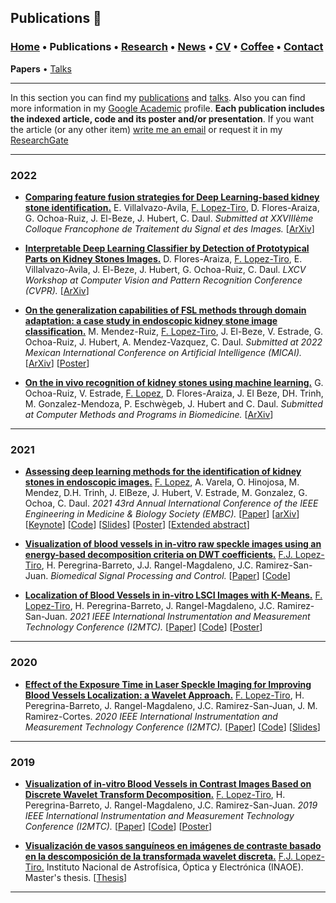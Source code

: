 
## Publications 📑
###  [Home](/index) • Publications  • [Research](/research) • [News](/news) • [CV](/brief_cv) • [Coffee](/coffee) • [Contact](/contact)
**Papers** • [Talks](/talks)

---


In this section you can find my [publications](/publications) and [talks](/talks). Also you can find more information in my <a href="https://scholar.google.com/citations?user=u06UNxwAAAAJ&hl=en" target="_blank">Google Academic</a> profile. **Each publication includes the indexed article, code and its poster and/or presentation**. If you want the article (or any other item) [write me an email](mailto:usmanahmad50@outlook.com?subject=[GitHub]%20Hello,%20Usman) or request it in my <a href="https://www.researchgate.net/profile/Usman-Ahmad-44?ev=hdr_xprf" target="_blank">ResearchGate</a>

---

### 2022


* **<a href="https://arxiv.org/abs/2206.00069" target="_blank">Comparing feature fusion strategies for Deep Learning-based kidney stone identification.</a>**  E. Villalvazo-Avila, <a href="https://scholar.google.es/citations?user=IlG06bYAAAAJ&hl=es" target="_blank">F. Lopez-Tiro</a>, D. Flores-Araiza, G. Ochoa-Ruiz, J. El-Beze, J. Hubert, C. Daul.  *Submitted at XXVIIIème Colloque Francophone de Traitement du Signal et des Images.*
[<a href="https://arxiv.org/abs/2206.00069" target="_blank">ArXiv</a>]

* **<a href="https://arxiv.org/abs/2206.00252" target="_blank">Interpretable Deep Learning Classifier by Detection of Prototypical Parts on Kidney Stones Images.</a>**  D. Flores-Araiza, <a href="https://scholar.google.es/citations?user=IlG06bYAAAAJ&hl=es" target="_blank">F. Lopez-Tiro</a>, E. Villalvazo-Avila, J. El-Beze, J. Hubert, G. Ochoa-Ruiz, C. Daul.  *LXCV Workshop at Computer Vision and Pattern Recognition Conference (CVPR).*
[<a href="https://arxiv.org/abs/2206.00252" target="_blank">ArXiv</a>]


* **<a href="https://arxiv.org/abs/2205.00895" target="_blank">On the generalization capabilities of FSL methods through domain adaptation: a case study in endoscopic kidney stone image classification.</a>**  M. Mendez-Ruiz, <a href="https://scholar.google.es/citations?user=IlG06bYAAAAJ&hl=es" target="_blank">F. Lopez-Tiro</a>, J. El-Beze, V. Estrade, G. Ochoa-Ruiz, J. Hubert, A. Mendez-Vazquez, C. Daul.  *Submitted at 2022 Mexican International Conference on Artificial Intelligence (MICAI).* 
[<a href="https://arxiv.org/abs/2205.00895" target="_blank">ArXiv</a>]
[<a href="https://www.researchgate.net/publication/361040453_On_the_generalization_capabilities_of_FSL_methods_through_domain_adaptation_a_case_study_in_endoscopic_kidney_stone_image_classification" target="_blank">Poster</a>]

* **<a href="https://arxiv.org/abs/2201.08865" target="_blank">On the in vivo recognition of kidney stones using machine learning.</a>**  G. Ochoa-Ruiz, V. Estrade, <a href="https://scholar.google.es/citations?user=IlG06bYAAAAJ&hl=es" target="_blank">F. Lopez</a>, D. Flores-Araiza, J. El Beze, DH. Trinh, M. Gonzalez-Mendoza, P. Eschwègeb, J. Hubert and C. Daul. *Submitted at Computer Methods and Programs in Biomedicine.*
[<a href="https://arxiv.org/abs/2201.08865" target="_blank">ArXiv</a>]


---

### 2021

* **<a href="https://ieeexplore.ieee.org/document/9630211" target="_blank">Assessing deep learning methods for the identification of kidney  stones in endoscopic images.</a>** <a href="https://scholar.google.es/citations?user=IlG06bYAAAAJ&hl=es" target="_blank">F. Lopez</a>, A. Varela, O. Hinojosa, M. Mendez, D.H. Trinh, J. ElBeze, J. Hubert, V. Estrade, M. Gonzalez, G. Ochoa, C. Daul.
*2021 43rd Annual International Conference of the IEEE Engineering in Medicine & Biology Society (EMBC).*
[<a href="https://ieeexplore.ieee.org/document/9630211" target="_blank">Paper</a>]
[<a href="https://arxiv.org/abs/2103.01146" target="_blank">arXiv</a>]
[<a href="https://youtu.be/YMo-URAdvbM" target="_blank">Keynote</a>]
[[Code](mailto:gilberto.ochoa@tec.com?subject=%20Code%20Arxiv,%20Assessing%20deep%20learning%20methods%20for%20the%20identification%20of%20kidney%20stones%20in%20endoscopic%20images)]
[<a href="https://github.com/friscolt/friscolt.github.io/blob/main/files/embc2021_slides.pdf" target="_blank">Slides</a>]
[<a href="https://research.latinxinai.org/papers/cvpr/2021/png/6_poster_06.png" target="_blank">Poster</a>]
[<a href="https://research.latinxinai.org/papers/cvpr/2021/pdf/6_CameraReady_06.pdf" target="_blank">Extended abstract</a>]


* **<a href="https://www.sciencedirect.com/science/article/pii/S1746809421004894?dgcid=coauthor" target="_blank">Visualization of blood vessels in in-vitro raw speckle images using an energy-based decomposition criteria on DWT coefficients.</a>** <a href="https://scholar.google.es/citations?user=IlG06bYAAAAJ&hl=es" target="_blank">F.J. Lopez-Tiro</a>, H. Peregrina-Barreto, J.J. Rangel-Magdaleno, J.C. Ramirez-San-Juan.  *Biomedical Signal Processing and Control.* 
[[Paper](https://www.sciencedirect.com/science/article/pii/S1746809421004894?dgcid=coauthor)] 
[[Code](https://github.com/friscolt/elsevier-wavelet)]


* **<a href="https://ieeexplore.ieee.org/document/9460100" target="_blank">Localization of Blood Vessels in in-vitro LSCI Images with K-Means.</a>** <a href="https://scholar.google.es/citations?user=IlG06bYAAAAJ&hl=es" target="_blank">F. Lopez-Tiro</a>, H. Peregrina-Barreto, J. Rangel-Magdaleno, J.C. Ramirez-San-Juan. *2021 IEEE International Instrumentation and Measurement Technology Conference (I2MTC).*
[<a href="https://ieeexplore.ieee.org/document/9460100" target="_blank">Paper</a>]
[<a href="https://github.com/friscolt/i2mtc-2021" target="_blank">Code</a>]
[<a href="https://www.researchgate.net/publication/350372727_Localization_of_Blood_Vessels_in_In-Vitro_LSCI_Images_with_K-Means" target="_blank">Poster</a>]


---

### 2020

* **<a href="https://ieeexplore.ieee.org/document/9129242/" target="_blank">Effect of the Exposure Time in Laser Speckle Imaging for Improving Blood Vessels Localization: a Wavelet Approach.</a>**
<a href="https://scholar.google.es/citations?user=IlG06bYAAAAJ&hl=es" target="_blank">F. Lopez-Tiro</a>, H. Peregrina-Barreto, J. Rangel-Magdaleno, J.C. Ramirez-San-Juan, J. M. Ramirez-Cortes.
*2020 IEEE International Instrumentation and Measurement Technology Conference (I2MTC).*
[<a href="https://ieeexplore.ieee.org/document/9129242/" target="_blank">Paper</a>]
[<a href="https://github.com/friscolt/i2mtc-2020" target="_blank">Code</a>]
[<a href="https://www.researchgate.net/publication/341626117_Effect_of_the_Exposure_Time_in_Laser_Speckle_Imaging_for_Improving_Blood_Vessels_Localization_a_Wavelet_Approach" target="_blank">Slides</a>]


---


### 2019

* **<a href="https://ieeexplore.ieee.org/document/8827144" target="_blank">Visualization of in-vitro Blood Vessels in Contrast Images Based on Discrete Wavelet Transform Decomposition.</a>**
<a href="https://scholar.google.es/citations?user=IlG06bYAAAAJ&hl=es" target="_blank">F. Lopez-Tiro</a>, H. Peregrina-Barreto, J. Rangel-Magdaleno, J.C. Ramirez-San-Juan.
*2019 IEEE International Instrumentation and Measurement Technology Conference (I2MTC).*
[<a href="https://ieeexplore.ieee.org/document/8827144" target="_blank">Paper</a>]
[<a href="https://github.com/friscolt/i2mtc-2019" target="_blank">Code</a>]
[<a href="https://www.researchgate.net/publication/333146308_Visualization_of_in-vitro_Blood_Vessels_in_Contrast_Images_Based_on_Discrete_Wavelet_Transform_Decomposition" target="_blank">Poster</a>]


* **<a href="https://inaoe.repositorioinstitucional.mx/jspui/handle/1009/2014" target="_blank">Visualización de vasos sanguíneos en imágenes de contraste basado en la descomposición de la transformada wavelet discreta.</a>**
<a href="https://scholar.google.es/citations?user=IlG06bYAAAAJ&hl=es" target="_blank">F.J. Lopez-Tiro.</a>
Instituto Nacional de Astrofísica, Óptica y Electrónica (INAOE). Master's thesis. 
[<a href="https://inaoe.repositorioinstitucional.mx/jspui/handle/1009/2014" target="_blank">Thesis</a>]



---

